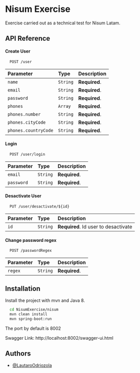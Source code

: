
# Nisum Exercise

Exercise carried out as a technical test for Nisum Latam.


## API Reference

#### Create User

```http
  POST /user
```

| Parameter | Type     | Description                |
| :-------- | :------- | :------------------------- |
| `name` | `String` | **Required**. |
| `email` | `String` | **Required**. |
| `password` | `String` | **Required**. |
| `phones` | `Array` | **Required**.|
| `phones.number` | `String` | **Required**.|
| `phones.cityCode` | `String` | **Required**.|
| `phones.countryCode` | `String` | **Required**.|

#### Login

```http
  POST /user/login
```

| Parameter | Type     | Description                       |
| :-------- | :------- | :-------------------------------- |
| `email`   | `String` | **Required**. |
| `password`   | `String` | **Required**. |

#### Desactivate User

```http
  PUT /user/desactivate/${id}
```

| Parameter | Type     | Description                       |
| :-------- | :------- | :-------------------------------- |
| `id`   | `String` | **Required**. Id user to desactivate |

#### Change password regex

```http
  POST /passwordRegex
```

| Parameter | Type     | Description                       |
| :-------- | :------- | :-------------------------------- |
| `regex`   | `String` | **Required**. |



## Installation

Install the project with mvn and Java 8.

```bash
  cd NisumExercise/nisum
  mvn clean install
  mvn spring-boot:run
```

The port by default is 8002

Swagger Link: http://localhost:8002/swagger-ui.html

## Authors

- [@LautaroOdriozola](https://www.github.com/LautaroOdriozola)

